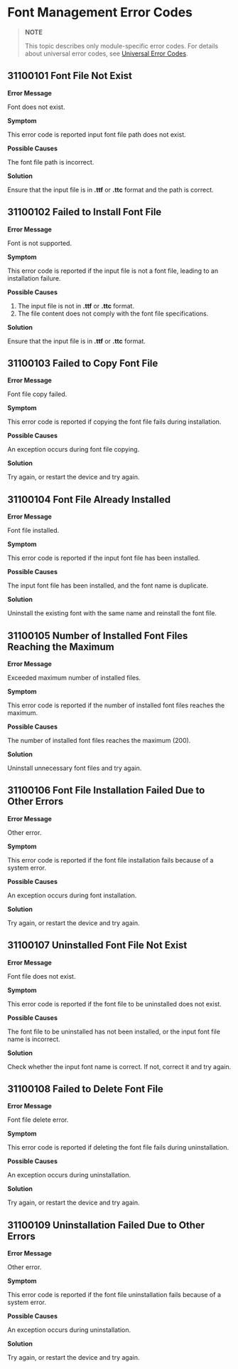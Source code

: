 # Font Management Error Codes

> **NOTE**
>
> This topic describes only module-specific error codes. For details about universal error codes, see [Universal Error Codes](../errorcode-universal.md).

## 31100101 Font File Not Exist

**Error Message**

Font does not exist.

**Symptom**

This error code is reported input font file path does not exist.

**Possible Causes**

The font file path is incorrect.
 
**Solution**

Ensure that the input file is in **.ttf** or **.ttc** format and the path is correct.

## 31100102 Failed to Install Font File

**Error Message**

Font is not supported.

**Symptom**

This error code is reported if the input file is not a font file, leading to an installation failure.

**Possible Causes**

1. The input file is not in **.ttf** or **.ttc** format.
2. The file content does not comply with the font file specifications.
 
**Solution**

Ensure that the input file is in **.ttf** or **.ttc** format.

## 31100103 Failed to Copy Font File

**Error Message**

Font file copy failed.

**Symptom**

This error code is reported if copying the font file fails during installation.

**Possible Causes**

An exception occurs during font file copying.
 
**Solution**

Try again, or restart the device and try again.

## 31100104 Font File Already Installed

**Error Message**

Font file installed.

**Symptom**

This error code is reported if the input font file has been installed.

**Possible Causes**

The input font file has been installed, and the font name is duplicate.
 
**Solution**

Uninstall the existing font with the same name and reinstall the font file.

## 31100105 Number of Installed Font Files Reaching the Maximum

**Error Message**

Exceeded maximum number of installed files.

**Symptom**

This error code is reported if the number of installed font files reaches the maximum.

**Possible Causes**

The number of installed font files reaches the maximum (200).
 
**Solution**

Uninstall unnecessary font files and try again.

## 31100106 Font File Installation Failed Due to Other Errors

**Error Message**

Other error.

**Symptom**

This error code is reported if the font file installation fails because of a system error. 

**Possible Causes**

An exception occurs during font installation.
 
**Solution**

Try again, or restart the device and try again.

## 31100107 Uninstalled Font File Not Exist

**Error Message**

Font file does not exist.

**Symptom**

This error code is reported if the font file to be uninstalled does not exist.

**Possible Causes**

The font file to be uninstalled has not been installed, or the input font file name is incorrect.
 
**Solution**

Check whether the input font name is correct. If not, correct it and try again.

## 31100108 Failed to Delete Font File

**Error Message**

Font file delete error.

**Symptom**

This error code is reported if deleting the font file fails during uninstallation.

**Possible Causes**

An exception occurs during uninstallation.
 
**Solution**

Try again, or restart the device and try again.

## 31100109 Uninstallation Failed Due to Other Errors

**Error Message**

Other error.

**Symptom**

This error code is reported if the font file uninstallation fails because of a system error. 

**Possible Causes**

An exception occurs during uninstallation.
 
**Solution**

Try again, or restart the device and try again.
